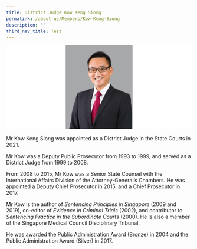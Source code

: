 ```yaml
---
title: District Judge Kow Keng Siong
permalink: /about-us/Members/Kow-Keng-Siong
description: ""
third_nav_title: Test
---
```

![](/images/Bio%20photos%20resized2/DJ%20Kow.png)

Mr Kow Keng Siong was appointed as a District Judge in the State Courts in 2021. 

Mr Kow was a Deputy Public Prosecutor from 1993 to 1999, and served as a District Judge from 1999 to 2008. 

From 2008 to 2015, Mr Kow was a Senior State Counsel with the International Affairs Division of the Attorney-General’s Chambers. He was appointed a Deputy Chief Prosecutor in 2015, and a Chief Prosecutor in 2017.

Mr Kow is the author of *Sentencing Principles in Singapore* (2009 and 2019), co-editor of *Evidence in Criminal Trials* (2002), and contributor to *Sentencing Practice in the Subordinate Courts* (2000). He is also a member of the Singapore Medical Council Disciplinary Tribunal.

He was awarded the Public Administration Award (Bronze) in 2004 and the Public Administration Award (Silver) in 2017.


